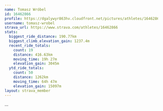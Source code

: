 ```yaml
---
name: Tomasz Wróbel
id: 16462866
profile: https://dgalywyr863hv.cloudfront.net/pictures/athletes/16462866/10169785/1/large.jpg
username: tomasz-wrobel
strava_url: https://www.strava.com/athletes/16462866
stats:
  biggest_ride_distance: 190.77km
  biggest_climb_elevation_gain: 1237.4m
  recent_ride_totals:
    count: 19
    distance: 416.63km
    moving_time: 19h 27m
    elevation_gain: 3045m
  ytd_ride_totals:
    count: 50
    distance: 1262km
    moving_time: 64h 47m
    elevation_gain: 15097m
layout: strava_member
--- 
```

...
